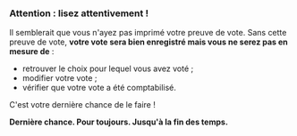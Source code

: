 ### Attention : lisez attentivement !

Il semblerait que vous n'ayez pas imprimé votre preuve de vote. Sans cette preuve de vote, **votre vote sera bien enregistré mais vous ne serez pas en mesure de** :

* retrouver le choix pour lequel vous avez voté ;
* modifier votre vote ;
* vérifier que votre vote a été comptabilisé.

C'est votre dernière chance de le faire !

**Dernière chance. Pour toujours. Jusqu'à la fin des temps.**